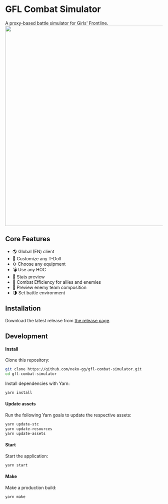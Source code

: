 # GFL Combat Simulator

A proxy-based battle simulator for Girls' Frontline.
<img src="https://i.imgur.com/RGnNxhG.png" width="640" />

## Core Features

- 🌎 Global (EN) client
- 🎎 Customize any T-Doll
- ⚙ Choose any equipment
- 💣 Use any HOC
- 🔢 Stats preview
- 🧮 Combat Efficiency for allies and enemies 
- 👾 Preview enemy team composition
- 🌗 Set battle environment

## Installation
Download the latest release from [the release page](https://github.com/neko-gg/gfl-combat-simulator/releases).

## Development
#### Install
Clone this repository:

```bash
git clone https://github.com/neko-gg/gfl-combat-simulator.git
cd gfl-combat-simulator
```

Install dependencies with Yarn:

```bash
yarn install
```

#### Update assets
Run the following Yarn goals to update the respective assets:
```bash
yarn update-stc
yarn update-resources
yarn update-assets
```

#### Start
Start the application:

```bash
yarn start
```

#### Make
Make a production build:
```bash
yarn make
```
